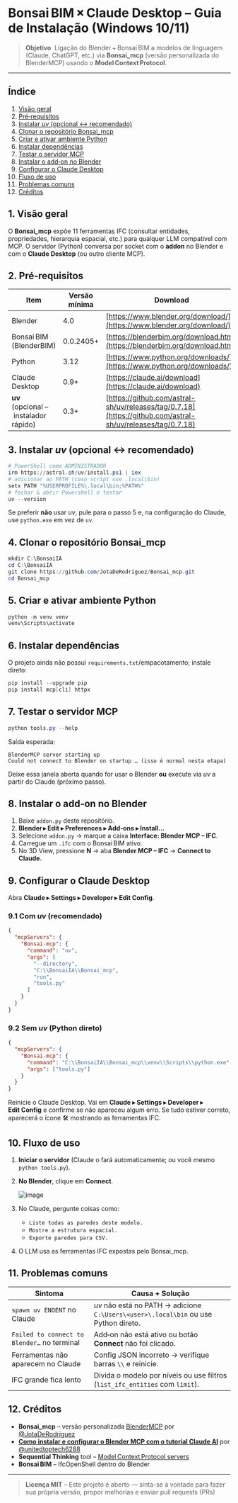 # Bonsai BIM × Claude Desktop – Guia de Instalação (Windows 10/11)

> **Objetivo**  Ligação do Blender + Bonsai BIM a modelos de linguagem (Claude, ChatGPT, etc.) via **Bonsai\_mcp** (versão personalizada do BlenderMCP) usando o **Model Context Protocol**.

---

## Índice

1. [Visão geral](#1-visao-geral)
2. [Pré‑requisitos](#2-pre-requisitos)
3. [Instalar ](#3-instalar-uv)[*uv*](#3-instalar-uv)[ (opcional ↔ recomendado)](#3-instalar-uv)
4. [Clonar o repositório Bonsai\_mcp](#4-clonar-repo)
5. [Criar e ativar ambiente Python](#5-venv)
6. [Instalar dependências](#6-deps)
7. [Testar o servidor MCP](#7-test-servidor)
8. [Instalar o add‑on no Blender](#8-addon-blender)
9. [Configurar o Claude Desktop](#9-claude-config)
10. [Fluxo de uso](#10-fluxo-uso)
11. [Problemas comuns](#11-problemas)
12. [Créditos](#12-creditos)



## 1. Visão geral

O **Bonsai\_mcp** expõe 11 ferramentas IFC (consultar entidades, propriedades, hierarquia espacial, etc.) para qualquer LLM compatível com MCP. O servidor (Python) conversa por socket com o **addon** no Blender e com o **Claude Desktop** (ou outro cliente MCP).



## 2. Pré‑requisitos

| Item                                  | Versão mínima | Download                                                                                       |
| ------------------------------------- | ------------- | ---------------------------------------------------------------------------------------------- |
| Blender                               | 4.0           | [https://www.blender.org/download/](https://www.blender.org/download/)                         |
| Bonsai BIM (BlenderBIM)               | 0.0.2405+     | [https://blenderbim.org/download.html](https://blenderbim.org/download.html)                   |
| Python                                | 3.12          | [https://www.python.org/downloads/](https://www.python.org/downloads/)                         |
| Claude Desktop                        | 0.9+          | [https://claude.ai/download](https://claude.ai/download)                                       |
| **uv** (opcional – instalador rápido) | 0.3+          | [https://github.com/astral-sh/uv/releases/tag/0.7.18](https://github.com/astral-sh/uv/releases/tag/0.7.18)|



## 3. Instalar *uv* (opcional ↔ recomendado)

```powershell
# PowerShell como ADMINISTRADOR
irm https://astral.sh/uv/install.ps1 | iex
# adicionar ao PATH (caso script use .local\bin)
setx PATH "%USERPROFILE%\.local\bin;%PATH%"
# fechar & abrir Powershell e testar
uv --version
```

Se preferir **não** usar *uv*, pule para o passo 5 e, na configuração do Claude, use `python.exe` em vez de `uv`.



## 4. Clonar o repositório Bonsai\_mcp

```powershell
mkdir C:\BonsaiIA
cd C:\BonsaiIA
git clone https://github.com/JotaDeRodriguez/Bonsai_mcp.git
cd Bonsai_mcp
```



## 5. Criar e ativar ambiente Python

```powershell
python -m venv venv
venv\Scripts\activate
```



## 6. Instalar dependências

O projeto ainda não possui `requirements.txt`/empacotamento; instale direto:

```powershell
pip install --upgrade pip
pip install mcp[cli] httpx
```



## 7. Testar o servidor MCP

```powershell
python tools.py --help
```

Saída esperada:

```
BlenderMCP server starting up
Could not connect to Blender on startup … (isso é normal nesta etapa)
```

Deixe essa janela aberta quando for usar o Blender **ou** execute via *uv* a partir do Claude (próximo passo).



## 8. Instalar o add‑on no Blender

1. Baixe `addon.py` deste repositório.
2. **Blender ▸ Edit ▸ Preferences ▸ Add‑ons ▸ Install…**
3. Selecione `addon.py` → marque a caixa **Interface: Blender MCP – IFC**.
4. Carregue um `.ifc` com o Bonsai BIM ativo.
5. No 3D View, pressione **N** → aba **Blender MCP – IFC** → **Connect to Claude**.



## 9. Configurar o Claude Desktop

Abra **Claude ▸ Settings ▸ Developer ▸ Edit Config**.

### 9.1 Com *uv* (recomendado)

```json
{
  "mcpServers": {
    "Bonsai-mcp": {
      "command": "uv",
      "args": [
        "--directory",
        "C:\\BonsaiIA\\Bonsai_mcp",
        "run",
        "tools.py"
      ]
    }
  }
}
```

### 9.2 Sem *uv* (Python direto)

```json
{
  "mcpServers": {
    "Bonsai-mcp": {
      "command": "C:\\BonsaiIA\\Bonsai_mcp\\venv\\Scripts\\python.exe",
      "args": ["tools.py"]
    }
  }
}
```

Reinicie o Claude Desktop. Vai em **Claude ▸ Settings ▸ Developer ▸ Edit Config** e confirme se não apareceu algum erro. Se tudo estiver correto, aparecerá o ícone 🛠 mostrando as ferramentas IFC.


## 10. Fluxo de uso

1. **Iniciar o servidor** (Claude o fará automaticamente; ou você mesmo `python tools.py`).
2. **No Blender**, clique em **Connect**.
   
   ![image](https://github.com/user-attachments/assets/d6fe8c0d-4413-494f-a4f2-7a16b4279846)

4. No Claude, pergunte coisas como:
   - `Liste todas as paredes deste modelo.`
   - `Mostre a estrutura espacial.`
   - `Exporte paredes para CSV.`
5. O LLM usa as ferramentas IFC expostas pelo Bonsai\_mcp.



## 11. Problemas comuns

| Sintoma                                     | Causa + Solução                                                                     |
| ------------------------------------------- | ----------------------------------------------------------------------------------- |
| `spawn uv ENOENT` no Claude                 | *uv* não está no PATH → adicione `C:\Users\<user>\.local\bin` ou use Python direto. |
| `Failed to connect to Blender…` no terminal | Add‑on não está ativo ou botão **Connect** não foi clicado.                         |
| Ferramentas não aparecem no Claude          | Config JSON incorreto → verifique barras `\\` e reinicie.                           |
| IFC grande fica lento                       | Divida o modelo por níveis ou use filtros (`list_ifc_entities` com `limit`).        |



## 12. Créditos

- **Bonsai\_mcp** – versão personalizada [BlenderMCP]([https://github.com/sidahuja/blendermcp](https://github.com/JotaDeRodriguez/Bonsai_mcp)) por [@JotaDeRodriguez](https://github.com/JotaDeRodriguez)
- [**Como instalar e configurar o Blender MCP com o tutorial Claude AI**](https://www.youtube.com/watch?v=PBSvqfx4gwQ&t=2s) por [@unitedtoptech6288](https://www.youtube.com/@unitedtoptech6288)
- **Sequential Thinking** tool – [Model Context Protocol servers](https://modelcontextprotocol.io/introduction)
- **Bonsai BIM** – IfcOpenShell dentro do Blender

---

> **Licença MIT** – Este projeto é aberto — sinta-se à vontade para fazer sua própria versão, propor melhorias e enviar pull requests (PRs)

